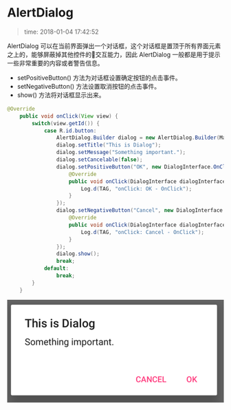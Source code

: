 # AlertDialog
>time: 2018-01-04 17:42:52

AlertDialog 可以在当前界面弹出一个对话框，这个对话框是置顶于所有界面元素之上的，能够屏蔽掉其他控件的交互能力，因此 AlertDialog 一般都是用于提示一些非常重要的内容或者警告信息。

* setPositiveButton() 方法为对话框设置确定按钮的点击事件。  
* setNegativeButton() 方法设置取消按钮的点击事件。  
* show() 方法将对话框显示出来。

```java
@Override
    public void onClick(View view) {
        switch(view.getId()) {
            case R.id.button:
                AlertDialog.Builder dialog = new AlertDialog.Builder(MainActivity.this);
                dialog.setTitle("This is Dialog");
                dialog.setMessage("Something important.");
                dialog.setCancelable(false);
                dialog.setPositiveButton("OK", new DialogInterface.OnClickListener() {
                    @Override
                    public void onClick(DialogInterface dialogInterface, int which) {
                        Log.d(TAG, "onClick: OK - OnClick");
                    }
                });
                dialog.setNegativeButton("Cancel", new DialogInterface.OnClickListener() {
                    @Override
                    public void onClick(DialogInterface dialogInterface, int i) {
                        Log.d(TAG, "onClick: Cancel - OnClick");
                    }
                });
                dialog.show();
                break;
            default:
                break;
        }
    }
```

![AlertDialog](../.images/AlertDialog.png)